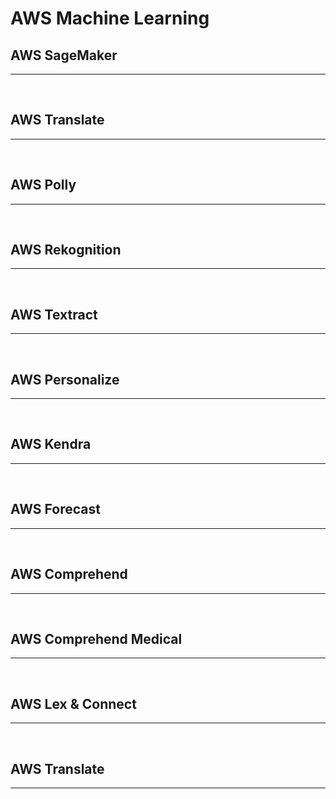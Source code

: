 # AWS Machine Learning

## AWS SageMaker

---
<br>


## AWS Translate


---
<br>

## AWS Polly


---
<br>

## AWS Rekognition


---
<br>

## AWS Textract


---
<br>


## AWS Personalize


---
<br>

## AWS Kendra


---
<br>


## AWS Forecast


---
<br>

## AWS Comprehend


---
<br>


## AWS Comprehend Medical


---
<br>


## AWS Lex & Connect


---
<br>


## AWS Translate


---
<br>



